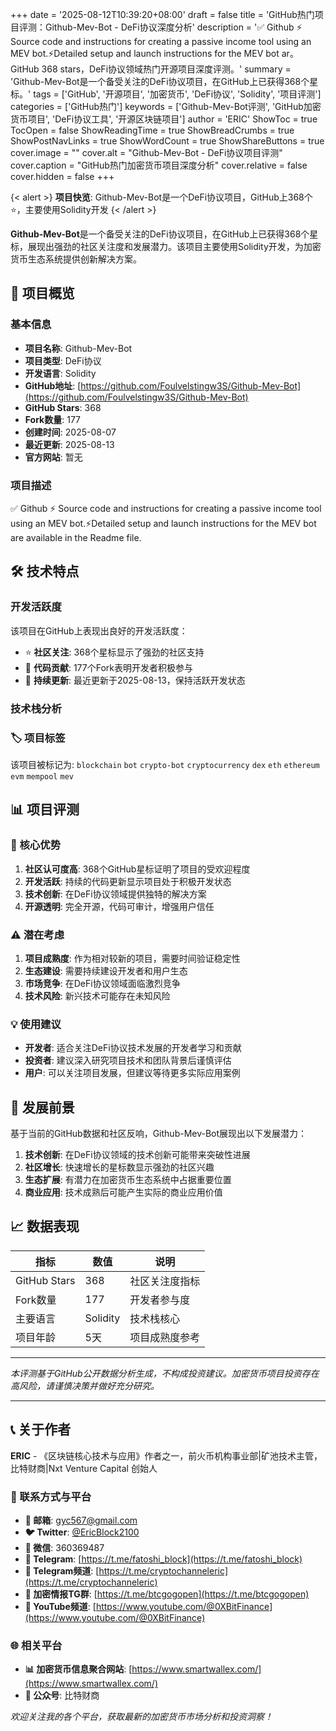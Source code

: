+++
date = '2025-08-12T10:39:20+08:00'
draft = false
title = 'GitHub热门项目评测：Github-Mev-Bot - DeFi协议深度分析'
description = '✅ Github ⚡ Source code and instructions for creating a passive income tool using an MEV bot.⚡Detailed setup and launch instructions for the MEV bot ar。GitHub 368 stars，DeFi协议领域热门开源项目深度评测。'
summary = 'Github-Mev-Bot是一个备受关注的DeFi协议项目，在GitHub上已获得368个星标。'
tags = ['GitHub', '开源项目', '加密货币', 'DeFi协议', 'Solidity', '项目评测']
categories = ['GitHub热门']
keywords = ['Github-Mev-Bot评测', 'GitHub加密货币项目', 'DeFi协议工具', '开源区块链项目']
author = 'ERIC'
ShowToc = true
TocOpen = false
ShowReadingTime = true
ShowBreadCrumbs = true
ShowPostNavLinks = true
ShowWordCount = true
ShowShareButtons = true
cover.image = ""
cover.alt = "Github-Mev-Bot - DeFi协议项目评测"
cover.caption = "GitHub热门加密货币项目深度分析"
cover.relative = false
cover.hidden = false
+++

{< alert >}
**项目快览**: Github-Mev-Bot是一个DeFi协议项目，GitHub上368个⭐，主要使用Solidity开发
{< /alert >}

**Github-Mev-Bot**是一个备受关注的DeFi协议项目，在GitHub上已获得368个星标，展现出强劲的社区关注度和发展潜力。该项目主要使用Solidity开发，为加密货币生态系统提供创新解决方案。

## 🎯 项目概览

### 基本信息
- **项目名称**: Github-Mev-Bot
- **项目类型**: DeFi协议
- **开发语言**: Solidity
- **GitHub地址**: [https://github.com/Foulvelstingw3S/Github-Mev-Bot](https://github.com/Foulvelstingw3S/Github-Mev-Bot)
- **GitHub Stars**: 368
- **Fork数量**: 177
- **创建时间**: 2025-08-07
- **最近更新**: 2025-08-13
- **官方网站**: 暂无

### 项目描述
✅ Github ⚡ Source code and instructions for creating a passive income tool using an MEV bot.⚡Detailed setup and launch instructions for the MEV bot are available in the Readme file.

## 🛠️ 技术特点

### 开发活跃度
该项目在GitHub上表现出良好的开发活跃度：
- ⭐ **社区关注**: 368个星标显示了强劲的社区支持
- 🔄 **代码贡献**: 177个Fork表明开发者积极参与
- 📅 **持续更新**: 最近更新于2025-08-13，保持活跃开发状态

### 技术栈分析

### 🏷️ 项目标签
该项目被标记为: `blockchain` `bot` `crypto-bot` `cryptocurrency` `dex` `eth` `ethereum` `evm` `mempool` `mev`


## 📊 项目评测

### 🎯 核心优势
1. **社区认可度高**: 368个GitHub星标证明了项目的受欢迎程度
2. **开发活跃**: 持续的代码更新显示项目处于积极开发状态
3. **技术创新**: 在DeFi协议领域提供独特的解决方案
4. **开源透明**: 完全开源，代码可审计，增强用户信任

### ⚠️ 潜在考虑
1. **项目成熟度**: 作为相对较新的项目，需要时间验证稳定性
2. **生态建设**: 需要持续建设开发者和用户生态
3. **市场竞争**: 在DeFi协议领域面临激烈竞争
4. **技术风险**: 新兴技术可能存在未知风险

### 💡 使用建议
- **开发者**: 适合关注DeFi协议技术发展的开发者学习和贡献
- **投资者**: 建议深入研究项目技术和团队背景后谨慎评估
- **用户**: 可以关注项目发展，但建议等待更多实际应用案例

## 🔮 发展前景

基于当前的GitHub数据和社区反响，Github-Mev-Bot展现出以下发展潜力：

1. **技术创新**: 在DeFi协议领域的技术创新可能带来突破性进展
2. **社区增长**: 快速增长的星标数显示强劲的社区兴趣
3. **生态扩展**: 有潜力在加密货币生态系统中占据重要位置
4. **商业应用**: 技术成熟后可能产生实际的商业应用价值

## 📈 数据表现

| 指标 | 数值 | 说明 |
|------|------|------|
| GitHub Stars | 368 | 社区关注度指标 |
| Fork数量 | 177 | 开发者参与度 |
| 主要语言 | Solidity | 技术栈核心 |
| 项目年龄 | 5天 | 项目成熟度参考 |

---

*本评测基于GitHub公开数据分析生成，不构成投资建议。加密货币项目投资存在高风险，请谨慎决策并做好充分研究。*

---

## 📞 关于作者

**ERIC** - 《区块链核心技术与应用》作者之一，前火币机构事业部|矿池技术主管，比特财商|Nxt Venture Capital 创始人

### 🔗 联系方式与平台

- **📧 邮箱**: [gyc567@gmail.com](mailto:gyc567@gmail.com)
- **🐦 Twitter**: [@EricBlock2100](https://twitter.com/EricBlock2100)
- **💬 微信**: 360369487
- **📱 Telegram**: [https://t.me/fatoshi_block](https://t.me/fatoshi_block)
- **📢 Telegram频道**: [https://t.me/cryptochanneleric](https://t.me/cryptochanneleric)
- **👥 加密情报TG群**: [https://t.me/btcgogopen](https://t.me/btcgogopen)
- **🎥 YouTube频道**: [https://www.youtube.com/@0XBitFinance](https://www.youtube.com/@0XBitFinance)

### 🌐 相关平台

- **📊 加密货币信息聚合网站**: [https://www.smartwallex.com/](https://www.smartwallex.com/)
- **📖 公众号**: 比特财商

*欢迎关注我的各个平台，获取最新的加密货币市场分析和投资洞察！*
